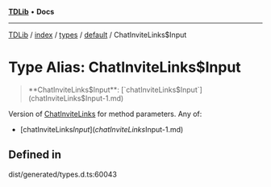 [**TDLib**](../../../../../../README.md) • **Docs**

***

[TDLib](../../../../../../modules.md) / [index](../../../../../README.md) / [types](../../../README.md) / [default](../README.md) / ChatInviteLinks$Input

# Type Alias: ChatInviteLinks$Input

> **ChatInviteLinks$Input**: [`chatInviteLinks$Input`](chatInviteLinks$Input-1.md)

Version of [ChatInviteLinks](ChatInviteLinks.md) for method parameters.
Any of:
- [chatInviteLinks$Input](chatInviteLinks$Input-1.md)

## Defined in

dist/generated/types.d.ts:60043
